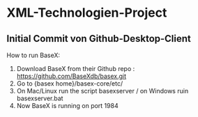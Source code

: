 # XML-Technologien-Project
## Initial Commit von Github-Desktop-Client

How to run BaseX:
1. Download BaseX from their Github repo : https://github.com/BaseXdb/basex.git
2. Go to {basex home}/basex-core/etc/
3. On Mac/Linux run the script basexserver / on Windows ruin basexserver.bat
4. Now BaseX is running on port 1984

